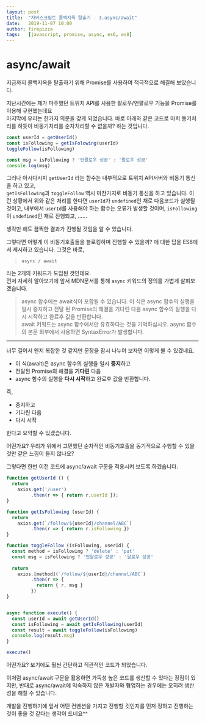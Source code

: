 ```yaml
---
layout: post
title:  "자바스크립트 콜백지옥 탈출기 - 3.async/await"
date:   2019-11-07 10:00
author: firepizza
tags:	[javascript, promise, async, es6, es8]
---
```


# async/await

지금까지 콜백지옥을 탈출하기 위해 Promise를 사용하여 적극적으로 해결해 보았습니다.

지난시간에는 제가 마주했던 트위치 API를 사용한 팔로우/언팔로우 기능을 Promise를 이용해 구현했는데요<br/>
마지막에 우리는 한가지 의문을 갖게 되었습니다. 바로 아래와 같은 코드로 마치 동기처리를 하듯이 비동기처리를 순차처리할 수 없을까? 하는 것입니다.

```javascript
const userId = getUserId()
const isFollowing = getIsFolowing(userId)
toggleFollow(isFollowing)

const msg = isFollowing ? '언팔로우 성공' : '팔로우 성공'
console.log(msg)
```

그러나 아시다시피 `getUserId` 라는 함수는 내부적으로 트위치 API서버와 비동기 통신을 하고 있고,<br/>
`getIsFollowing`과 `toggleFollow` 역시 마찬가지로 비동기 통신을 하고 있습니다.
이런 상황에서 위와 같은 처리를 한다면 `userId`가 `undefined`인 채로 다음코드가 실행될 것이고, 내부에서 `userId`를 사용해야 하는 함수는 오류가 발생할 것이며, `isFollowing`이 `undefined`인 채로 진행되고, ......

생각만 해도 끔찍한 결과가 진행될 것임을 알 수 있습니다.

그렇다면 어떻게 이 비동기호출들을 블로킹하며 진행할 수 있을까? 에 대한 답을 ES8에서 제시하고 있습니다. 그것은 바로,

> `async / await`

라는 2개의 키워드가 도입된 것인데요.<br/>
먼저 자세히 알아보기에 앞서 MDN문서를 통해 `async` 키워드의 정의를 가볍게 살펴보겠습니다.

> async 함수에는 await식이 포함될 수 있습니다. 이 식은 async 함수의 실행을 일시 중지하고 전달 된 Promise의 해결을 기다린 다음 async 함수의 실행을 다시 시작하고 완료후 값을 반환합니다.<br/>
await 키워드는 async 함수에서만 유효하다는 것을 기억하십시오. async 함수의 본문 외부에서 사용하면 SyntaxError가 발생합니다.

---

너무 길어서 왠지 복잡한 것 같지만 문장을 잠시 나누어 보자면 이렇게 볼 수 있겠네요.
- 이 식(await)은 async 함수의 실행을 일시 **중지**하고
- 전달된 Promise의 해결을 **기다린** 다음
- async 함수의 실행을 **다시 시작**하고 완료후 값을 반환합니다.

즉,
- 중지하고
- 기다린 다음
- 다시 시작

한다고 요약할 수 있겠습니다.

어떤가요? 우리가 위에서 고민했던 순차적인 비동기호출을 동기적으로 수행할 수 있을 것만 같은 느낌이 들지 않나요?

그렇다면 한번 이전 코드에 async/await 구문을 적용시켜 보도록 하겠습니다.


```javascript
function getUserId () {
  return 
    axios.get('/user')
         .then(r => { return r.userId });
}

function getIsFollowing (userId) {
  return 
    axios.get(`/follow/${userId}/channel/ABC`)
         .then(r => { return r.isFollowing })
}

function toggleFollow (isFollowing, userId) {
  const method = isFollowing ? 'delete' : 'put'
  const msg = isFollowing ? '언팔로우 성공' : '팔로우 성공'
  
  return
    axios.[method](`/follow/${userId}/channel/ABC`)
         .then(r => {
           return { r, msg }
         })
}


async function execute() {
  const userId = await getUserId()
  const isFollowing = await getIsFollowing(userId)
  const result = await toggleFollow(isFollowing)
  console.log(result.msg)
}

execute()
```

어떤가요? 보기에도 훨씬 간단하고 직관적인 코드가 되었습니다.

이처럼 async/await 구문을 활용하면 가독성 높은 코드를 생산할 수 있다는 장점이 있지만, 반대로 async/await에 익숙하지 않은 개발자와 협업하는 경우에는 오히려 생산성을 해칠 수 있습니다.

개발을 진행하기에 앞서 어떤 컨벤션을 가지고 진행할 것인지를 먼저 정하고 진행하는 것이 좋을 것 같다는 생각이 드네요^^

